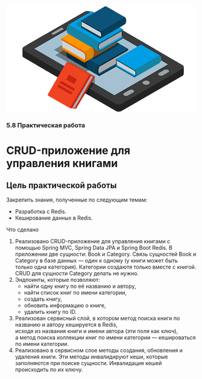 ![](logo_обработано.png)
### 5.8 Практическая работа
#  CRUD-приложение для управления книгами

## Цель практической работы
Закрепить знания, полученные по следующим темам:

* Разработка с Redis.
* Кеширование данных в Redis.

Что сделано
1. Реализовано CRUD-приложение для управления книгами с помощью Spring MVC, Spring Data JPA и Spring Boot Redis. 
  В приложении две сущности: Book и Category. Связь сущностей Book и Category в базе данных — один к одному 
  (у книги может быть только одна категория).
  Категории создаютя только вместе с книгой. CRUD для сущности Category делать не нужно.
2. Эндпоинты, которые позволяют:
   * найти одну книгу по её названию и автору,
   * найти список книг по имени категории,
   * создать книгу,
   * обновить информацию о книге,
   * удалить книгу по ID.
3. Реализован сервисный слой, в котором метод поиска книги по названию и автору кешируется в Redis,   
исходя из названия книги и имени автора (эти поля как ключ),   
а метод поиска коллекции книг по имени категории — кешироваться по имени категории.
4. Реализовано в сервисном слое методы создания, обновления и удаления книги. 
Эти методы инвалидируют кеши, которые заполняются при поиске сущности. 
Инвалидация кешей происходить по их ключу.
